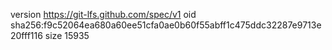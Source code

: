 version https://git-lfs.github.com/spec/v1
oid sha256:f9c52064ea680a60ee51cfa0ae0b60f55abff1c475ddc32287e9713e20fff116
size 15935

